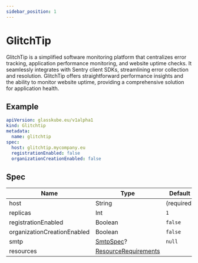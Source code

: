 ```yaml
---
sidebar_position: 1
---
```


# GlitchTip

GlitchTip is a simplified software monitoring platform that centralizes error tracking, application performance monitoring, and website uptime checks.
It seamlessly integrates with Sentry client SDKs, streamlining error collection and resolution. 
GlitchTip offers straightforward performance insights and the ability to monitor website uptime, providing a comprehensive solution for application health. 

## Example

```yaml title=glitchtip.yaml
apiVersion: glasskube.eu/v1alpha1
kind: Glitchtip
metadata:
  name: glitchtip
spec:
  host: glitchtip.mycompany.eu
  registrationEnabled: false
  organizationCreationEnabled: false
```


## Spec

| Name                        | Type                                                                                                   | Default    |
|-----------------------------|--------------------------------------------------------------------------------------------------------|------------|
| host                        | String                                                                                                 | (required) |  
| replicas                    | Int                                                                                                    | `1`        | 
| registrationEnabled         | Boolean                                                                                                | `false`    |
| organizationCreationEnabled | Boolean                                                                                                | `false`    |
| smtp                        | [SmtpSpec](common/smtp)?                                                                                              | `null`     | 
| resources                   | [ResourceRequirements](https://kubernetes.io/docs/concepts/configuration/manage-resources-containers/) |            |
